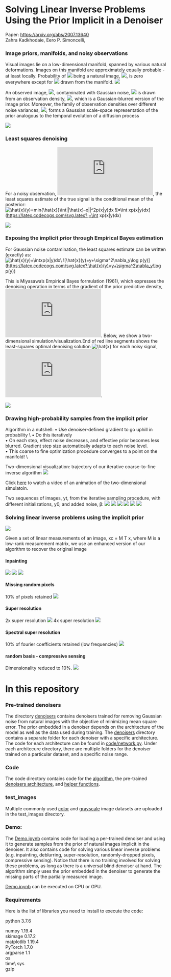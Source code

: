 # Solving Linear Inverse Problems Using the Prior Implicit in a Denoiser 
Paper: https://arxiv.org/abs/2007.13640 \
Zahra Kadkhodaie, Eero P. Simoncelli,<br>

### Image priors, manifolds, and noisy observations
Visual images lie on a low-dimensional manifold, spanned by various natural deformations. Images on this manifold are approximately equally probable - at least locally. Probability of <img src="https://render.githubusercontent.com/render/math?math=x"> being a natural image, <img src="https://render.githubusercontent.com/render/math?math=p(x)">, is zero everywhere except for <img src="https://render.githubusercontent.com/render/math?math=x"> drawn from the manifold. 
![](figs/fig1.png)

An observed image, <img src="https://render.githubusercontent.com/render/math?math=y">, contaminated with Gaussian noise, <img src="https://render.githubusercontent.com/render/math?math=z\sim \mathcal N(0,\sigma^2)"> is drawn from an observation density, <img src="https://render.githubusercontent.com/render/math?math=p(y)">, which is a Gaussian-blurred version of the image prior. Moreover, the family of observation densities over different noise variances, <img src="https://render.githubusercontent.com/render/math?math=p_{\sigma}(y)">, forms a Gaussian scale-space representation of the prior analogous to the temporal evolution of a diffusion process

![](figs/fig2.png)

### Least squares denoising
For a noisy observation, ![y=x+z](https://latex.codecogs.com/svg.latex?;y=x+z), the least squares estimate of the true signal is the conditional mean of the posterior:\
![\hat{x}(y)=min{\hat{x}}\int||\hat{x}-x||^2p(x|y)dx](https://latex.codecogs.com/svg.latex?;\hat{x}(y)=min_{\hat{x}}\int||\hat{x}-x||^2p(x|y)dx) 
![=\int xp(x|y)dx](https://latex.codecogs.com/svg.latex?;=\int xp(x|y)dx) 

![](figs/fig3.png)

### Exposing the implicit prior through Empirical Bayes estimation
For Gaussian noise contamination, the least squares estimate can be written (exactly) as:\
![\hat{x}(y)=\intxp(x|y)dx](https://latex.codecogs.com/svg.latex?;\hat{x}(y)=\intxp(x|y)dx)\ 
![\hat{x}(y)=y+\sigma^2\nabla_y\log p(y)](https://latex.codecogs.com/svg.latex?;\hat{x}(y)=y+\sigma^2\nabla_y\log p(y)) 

This is Miyasawa’s Empirical Bayes formulation (1961), which expresses the denoising operation in terms of the gradient of the prior predictive density, ![p(y)](https://latex.codecogs.com/svg.latex?;p(y)). 
Below, we show a two-dimensional simulation/visualization.End of red line segments shows the least-squares optimal denoising solution ![\hat{x}](https://latex.codecogs.com/svg.latex?;\hat{x}) for each noisy signal, ![y](https://latex.codecogs.com/svg.latex?;y).

![](figs/fig4.png)

### Drawing high-probability samples from the implicit prior


Algorithm in a nutshell:
• Use denoiser-defined gradient to go uphill in probability \ 
• Do this iteratively \
• On each step, effect noise decreases, and effective prior becomes less blurred. Gradient step size automatically adapts to each noise level. \
• This coarse to fine optimization procedure converges to a point on the manifold! \

Two-dimensional visualization: trajectory of our iterative coarse-to-fine inverse algorithm
![](figs/fig8.png)

Click [here]() to watch a video of an animation of the two-dimensional simulatoin.

Two sequences of images, yt, from the iterative sampling procedure, with different initializations, y0, and added noise, β:
![](figs/synthesis_progression.png)
![](figs/synthesis_progression2.png)
![](figs/synthesis_color_4.png)
![](figs/synthesis_color_2.png)
![](figs/synthesis_mnist_1.png)
![](figs/synthesis_mnist_2.png)

### Solving linear inverse problems using the implicit prior
![](figs/fig9.png)

Given a set of linear measurements of an image, xc = M T x, where M is a low-rank measurement matrix, we use an enhanced version of our algorithm to recover the original image

#### Inpainting
![](figs/inpaint_gray.png)
![](figs/inpaint_samples_flower.png)
![](figs/inpaint_mnist.png)
#### Missing random pixels
10% of pixels retained 
![](figs/random_pix_samples_zebra.png)

#### Super resolution
2x super resolution 
![](figs/super_res_flower.png)
4x super resolution 
![](figs/super_res_pepper.png)

#### Spectral super resolution 
10% of fourier coefficients retained (low frequencies)
![](figs/deblur_butterfly.png)

#### random basis - compressive sensing
Dimensionality reduced to 10%.
![](figs/rand_basis_soldier.png)


# In this repository
### Pre-trained denoisers
The directory [denoisers](denoisers) contains denoisers trained for removing Gaussian noise from natural images with the objective of minimizing mean square error. The prior embedded in a denoiser depends on the architecture of the model as well as the data used during training. The [denoisers](denoisers)  directory contains a separate folder for each denoiser with a specific architecture. The code for each architecture can be found in [code/network.py](code/network.py). Under each architecure directory, there are multiple folders for the denoiser trained on a particular dataset, and a specific noise range. 

### Code
The code directory contains code for the [algorithm](code/algorithm_inv_prob.py), the pre-trained [denoisers architecture](code/network.py), and [helper functions](code/Utils_inverse_prob.py). 

### test_images
Multiple commonly used [color](test_images/color) and [grayscale](test_images/grayscale) image datasets are uploaded in the test_images directory.

### Demo:
The [Demo.ipynb](Demo.ipynb) contains code for loading a per-trained denoiser and using it to generate samples from the prior of natural images implicit in the denoiser. It also contains code for solving various linear inverse problems (e.g. inpainting, deblurring, super-resolution, randomly-dropped pixels, compressive sensing). Notice that there is no training involved for solving these problems, as long as there is a universal blind denoiser at hand. The algorithm simply uses the prior embedded in the denoiser to generate the missing parts of the partially measured image. 

[Demo.ipynb](Demo.ipynb) can be executed on CPU or GPU. 

### Requirements 
Here is the list of libraries you need to install to execute the code: 

python  3.7.6 

numpy 1.19.4 \
skimage 0.17.2 \
matplotlib 1.19.4 \
PyTorch 1.7.0 \
argparse 1.1 \
os \
time\ 
sys \
gzip 
